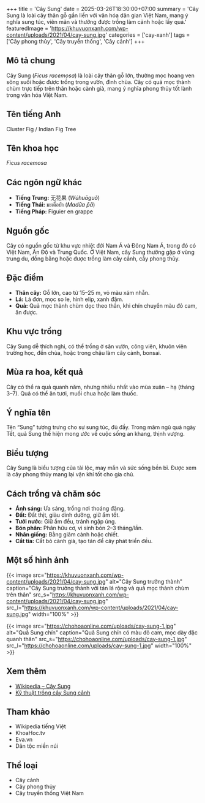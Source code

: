 +++
title = 'Cây Sung'
date = 2025-03-26T18:30:00+07:00
summary = 'Cây Sung là loài cây thân gỗ gắn liền với văn hóa dân gian Việt Nam, mang ý nghĩa sung túc, viên mãn và thường được trồng làm cảnh hoặc lấy quả.'
featuredImage = 'https://khuvuonxanh.com/wp-content/uploads/2021/04/cay-sung.jpg'
categories = ['cay-xanh']
tags = ['Cây phong thủy', 'Cây truyền thống', 'Cây cảnh']
+++

## Mô tả chung

Cây Sung (*Ficus racemosa*) là loài cây thân gỗ lớn, thường mọc hoang ven sông suối hoặc được trồng trong vườn, đình chùa. Cây có quả mọc thành chùm trực tiếp trên thân hoặc cành già, mang ý nghĩa phong thủy tốt lành trong văn hóa Việt Nam.

## Tên tiếng Anh

Cluster Fig / Indian Fig Tree

## Tên khoa học

*Ficus racemosa*

## Các ngôn ngữ khác

- **Tiếng Trung:** 无花果 (*Wúhuāguǒ*)
- **Tiếng Thái:** มะเดื่อป่า (*Madư̄a p̄ā*)
- **Tiếng Pháp:** Figuier en grappe

## Nguồn gốc

Cây có nguồn gốc từ khu vực nhiệt đới Nam Á và Đông Nam Á, trong đó có Việt Nam, Ấn Độ và Trung Quốc. Ở Việt Nam, cây Sung thường gặp ở vùng trung du, đồng bằng hoặc được trồng làm cây cảnh, cây phong thủy.

## Đặc điểm

- **Thân cây:** Gỗ lớn, cao từ 15–25 m, vỏ màu xám nhẵn.
- **Lá:** Lá đơn, mọc so le, hình elip, xanh đậm.
- **Quả:** Quả mọc thành chùm dọc theo thân, khi chín chuyển màu đỏ cam, ăn được.

## Khu vực trồng

Cây Sung dễ thích nghi, có thể trồng ở sân vườn, công viên, khuôn viên trường học, đền chùa, hoặc trong chậu làm cây cảnh, bonsai.

## Mùa ra hoa, kết quả

Cây có thể ra quả quanh năm, nhưng nhiều nhất vào mùa xuân – hạ (tháng 3–7). Quả có thể ăn tươi, muối chua hoặc làm thuốc.

## Ý nghĩa tên

Tên “Sung” tượng trưng cho sự sung túc, đủ đầy. Trong mâm ngũ quả ngày Tết, quả Sung thể hiện mong ước về cuộc sống an khang, thịnh vượng.

## Biểu tượng

Cây Sung là biểu tượng của tài lộc, may mắn và sức sống bền bỉ. Được xem là cây phong thủy mang lại vận khí tốt cho gia chủ.

## Cách trồng và chăm sóc

- **Ánh sáng:** Ưa sáng, trồng nơi thoáng đãng.
- **Đất:** Đất thịt, giàu dinh dưỡng, giữ ẩm tốt.
- **Tưới nước:** Giữ ẩm đều, tránh ngập úng.
- **Bón phân:** Phân hữu cơ, vi sinh bón 2–3 tháng/lần.
- **Nhân giống:** Bằng giâm cành hoặc chiết.
- **Cắt tỉa:** Cắt bỏ cành già, tạo tán để cây phát triển đều.

## Một số hình ảnh

{{< image src="https://khuvuonxanh.com/wp-content/uploads/2021/04/cay-sung.jpg"
           alt="Cây Sung trưởng thành"
           caption="Cây Sung trưởng thành với tán lá rộng và quả mọc thành chùm trên thân"
           src_s="https://khuvuonxanh.com/wp-content/uploads/2021/04/cay-sung.jpg"
           src_l="https://khuvuonxanh.com/wp-content/uploads/2021/04/cay-sung.jpg"
           width="100%" >}}

{{< image src="https://chohoaonline.com/uploads/cay-sung-1.jpg"
           alt="Quả Sung chín"
           caption="Quả Sung chín có màu đỏ cam, mọc dày đặc quanh thân"
           src_s="https://chohoaonline.com/uploads/cay-sung-1.jpg"
           src_l="https://chohoaonline.com/uploads/cay-sung-1.jpg"
           width="100%" >}}

## Xem thêm

- [Wikipedia – Cây Sung](https://vi.wikipedia.org/wiki/Sung)
- [Kỹ thuật trồng cây Sung cảnh](https://khoahoc.tv/ky-thuat-trong-va-cham-soc-cay-sung-canh-ra-qua-58057)

## Tham khảo

- Wikipedia tiếng Việt
- KhoaHoc.tv
- Eva.vn
- Dân tộc miền núi

## Thể loại

- Cây cảnh
- Cây phong thủy
- Cây truyền thống Việt Nam
